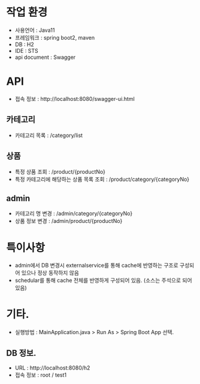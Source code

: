 작업 환경
============
- 사용언어 : Java11
- 프레임워크 : spring boot2, maven
- DB : H2 
- IDE : STS
- api document : Swagger

API
============
- 접속 정보 : http://localhost:8080/swagger-ui.html

카테고리
--------------
- 카테고리 목록 : /category/list

상품
--------------
- 특정 상품 조회 : /product/{productNo}
- 특정 카테고리에 해당하는 상품 목록 조회 : /product/category/{categoryNo}

admin
--------------
- 카테고리 명 변경 : /admin/category/{categoryNo}
- 상품 정보 변경 : /admin/product/{productNo}

특이사항
============
 - admin에서 DB 변경시 externalservice를 통해 cache에 반영하는 구조로 구성되어 있으나 정상 동작하지 않음
 - schedular를 통해 cache 전체를 반영하게 구성되어 있음. (소스는 주석으로 되어 있음) 


기타. 
============
- 실행방법 : MainApplication.java > Run As > Spring Boot App 선택.

DB 정보.
--------------
- URL : http://localhost:8080/h2
- 접속 정보 : root / test1 


